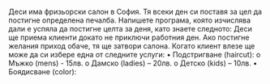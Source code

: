 Деси има фризьорски салон в София. Тя всеки ден си поставя за цел да постигне определена печалба. Напишете програма, която изчислява дали е успяла да постигне целта за деня, като знаете следното:
Деси ще приема клиенти докато не приключи работния ден. Ако постигне желания приход обаче, тя ще затвори салона. Когато клиент влезе ще може да си избере една от следните услуги:
•	Подстригване (haircut):
o	Мъжко (mens) - 15лв.
o	Дамско (ladies) – 20лв.
o	Детско (kids) – 10лв.
•	Боядисване (color):
